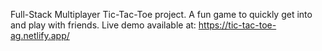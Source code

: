 Full-Stack Multiplayer Tic-Tac-Toe project. A fun game to quickly get into and play with friends.
Live demo available at: https://tic-tac-toe-ag.netlify.app/ 
